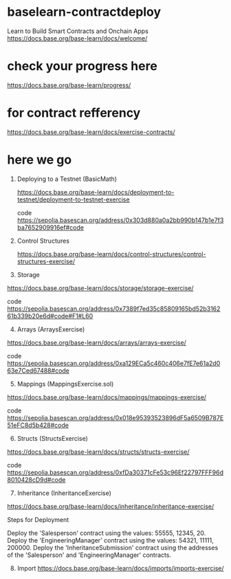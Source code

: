 # baselearn-contractdeploy
Learn to Build Smart Contracts and Onchain Apps
https://docs.base.org/base-learn/docs/welcome/

# check your progress here
https://docs.base.org/base-learn/progress/

# for contract refferency
https://docs.base.org/base-learn/docs/exercise-contracts/

# here we go
1. Deploying to a Testnet (BasicMath)

   https://docs.base.org/base-learn/docs/deployment-to-testnet/deployment-to-testnet-exercise

   code https://sepolia.basescan.org/address/0x303d880a0a2bb990b147b1e7f3ba7652909916ef#code

2. Control Structures

   https://docs.base.org/base-learn/docs/control-structures/control-structures-exercise/

3. Storage

https://docs.base.org/base-learn/docs/storage/storage-exercise/

code https://sepolia.basescan.org/address/0x7389f7ed35c85809165bd52b316261b339b20e6d#code#F1#L60

4. Arrays (ArraysExercise)

https://docs.base.org/base-learn/docs/arrays/arrays-exercise/

code https://sepolia.basescan.org/address/0xa129ECa5c460c406e7fE7e61a2d063e7Ced67488#code

5. Mappings (MappingsExercise.sol)

https://docs.base.org/base-learn/docs/mappings/mappings-exercise/

code https://sepolia.basescan.org/address/0x018e95393523896dF5a6509B787E51eFC8d5b428#code

6. Structs (StructsExercise)

https://docs.base.org/base-learn/docs/structs/structs-exercise/

code https://sepolia.basescan.org/address/0xfDa30371cFe53c96Ef22797FFF96d8010428cD9d#code

7. Inheritance  (InheritanceExercise)

https://docs.base.org/base-learn/docs/inheritance/inheritance-exercise/

Steps for Deployment

Deploy the 'Salesperson' contract using the values: 55555, 12345, 20.
Deploy the 'EngineeringManager' contract using the values: 54321, 11111, 200000.
Deploy the 'InheritanceSubmission' contract using the addresses of the 'Salesperson' and 'EngineeringManager' contracts.

8. Import
   https://docs.base.org/base-learn/docs/imports/imports-exercise/



















